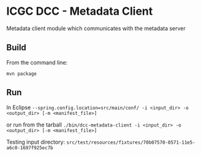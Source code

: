 ICGC DCC - Metadata Client
===

Metadata client module which communicates with the metadata server

Build
---

From the command line:

	mvn package

Run
---

In Eclipse
```--spring.config.location=src/main/conf/ -i <input_dir> -o <output_dir> [-m <manifest_file>]```

or run from the tarball
```./bin/dcc-metadata-client -i <input_dir> -o <output_dir> [-m <manifest_file>]```

Testing input directory: `src/test/resources/fixtures/70b07570-0571-11e5-a6c0-1697f925ec7b`

